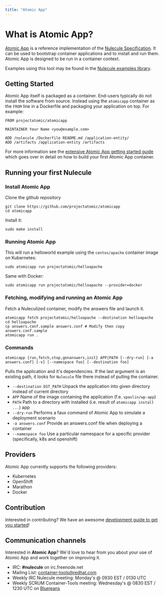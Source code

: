 ```yaml
---
title: "Atomic App"
---
```

# What is Atomic App?

[Atomic App](https://github.com/projectatomic/atomicapp) is a reference implementation of the [Nulecule Specification](https://github.com/projectatomic/nulecule). It can be used to bootstrap container applications and to install and run them. Atomic App is designed to be run in a container context.

Examples using this tool may be found in the [Nulecule examples library](https://github.com/projectatomic/nulecule-library).

## Getting Started

Atomic App itself is packaged as a container. End-users typically do not install the software from source. Instead using the `atomicapp` container as the `FROM` line in a Dockerfile and packaging your application on top. For example:

```
FROM projectatomic/atomicapp

MAINTAINER Your Name <you@example.com>

ADD /nulecule /Dockerfile README.md /application-entity/
ADD /artifacts /application-entity /artifacts
```
For more information see the [extensive Atomic App getting started guide](https://github.com/projectatomic/atomicapp/blob/master/docs/start_guide.md) which goes over in detail on how to build your first Atomic App container.

## Running your first Nulecule


### Install Atomic App

Clone the github repository

```
git clone https://github.com/projectatomic/atomicapp
cd atomicapp
```

Install it:

```
sudo make install
```

### Running Atomic App

This will run a helloworld example using the `centos/apache` container image on Kubernetes:

```
sudo atomicapp run projectatomic/helloapache
```

Same with Docker:

```
sudo atomicapp run projectatomic/helloapache --provider=docker
```

### Fetching, modifying and running an Atomic App

Fetch a Nuleculized container, modify the answers file and launch it.

```
atomicapp fetch projectatomic/helloapache --destination helloapache
cd helloapache
cp answers.conf.sample answers.conf # Modify then copy
answers.conf.sample
atomicapp run .
```

### Commands

```
atomicapp {run,fetch,stop,genanswers,init} APP|PATH [--dry-run] [-a answers.conf] [-v] [--namespace foo] [--destination foo]
```

Pulls the application and it's dependencies. If the last argument is an existing path, it looks for `Nulecule` file there instead of pulling the container.

* `--destination DST_PATH` Unpack the application into given directory instead of current directory
* `APP` Name of the image containing the application (f.e. `vpavlin/wp-app`)
* `PATH` Path to a directory with installed (i.e. result of `atomicapp install ...`) app
* `--dry-run` Performs a faux command of Atomic App to simulate a deployment scenario
* `-a answers.conf` Provide an answers.conf file when deploying a container
* `--namespace foo` Use a particular namespace for a specific provider (specifically, k8s and openshift)

## Providers

Atomic App currently supports the following providers:

* Kubernetes
* OpenShift
* Marathon
* Docker

## Contribution

Interested in contributing? We have an awesome [development guide to get you started](https://github.com/projectatomic/atomicapp/blob/master/CONTRIBUTING.md)!

## Communication channels

Interested in **Atomic App**? We'd love to hear from you about your use of Atomic App and work together on improving it.

* IRC: __#nulecule__ on irc.freenode.net
* Mailing List: [container-tools@redhat.com](https://www.redhat.com/mailman/listinfo/container-tools)
* Weekly IRC Nulecule meeting: Monday's @ 0930 EST / 0130 UTC
* Weekly SCRUM Container-Tools meeting: Wednesday's @ 0830 EST / 1230 UTC on [Bluejeans](https://bluejeans.com/381583203/)
